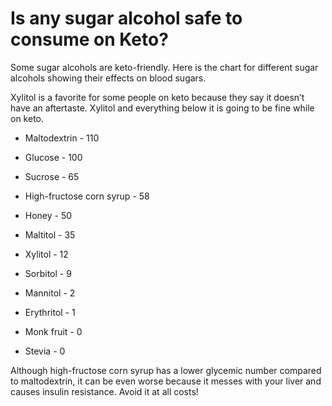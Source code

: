 # Is any sugar alcohol safe to consume on Keto?

Some sugar alcohols are keto-friendly. Here is the chart for different sugar alcohols showing their effects on blood sugars.

Xylitol is a favorite for some people on keto because they say it doesn’t have an aftertaste. Xylitol and everything below it is going to be fine while on keto.

- Maltodextrin - 110

- Glucose - 100

- Sucrose - 65

- High-fructose corn syrup - 58

- Honey - 50

- Maltitol - 35

- Xylitol - 12

- Sorbitol - 9

- Mannitol - 2

- Erythritol - 1

- Monk fruit - 0

- Stevia - 0

Although high-fructose corn syrup has a lower glycemic number compared to maltodextrin, it can be even worse because it messes with your liver and causes insulin resistance. Avoid it at all costs!